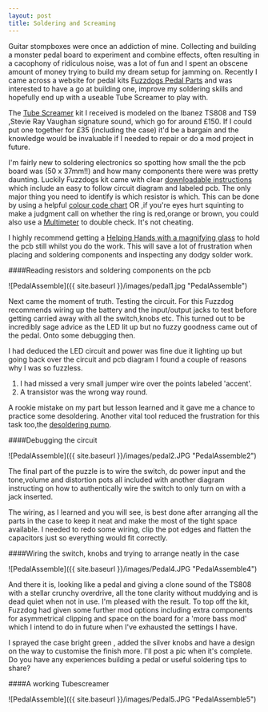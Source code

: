 ```yaml
---
layout: post
title: Soldering and Screaming
---
```


Guitar stompboxes were once an addiction of mine. Collecting and building a monster pedal board to experiment and combine effects, often resulting in a cacophony of ridiculous noise, was a lot of fun and I spent an obscene amount of money trying to build my dream setup for jamming on. Recently I came across a website for pedal kits [Fuzzdogs Pedal Parts](http://shop.pedalparts.co.uk/) and was interested to have a go at building one, improve my soldering skills and hopefully end up with a useable Tube Screamer to play with.  

The [Tube Screamer](http://shop.pedalparts.co.uk/Tube_Screamer_TS808__TS9/p847124_7462506.aspx) kit I received is modeled on  the Ibanez TS808 and TS9 ,Stevie Ray Vaughan signature sound, which go for around £150. If I could put one together for £35 (including the case) it'd be a bargain and the knowledge would be invaluable if I needed to repair or do a mod project in future.  

I'm fairly new to soldering electronics so spotting how small the the pcb board was (50 x 37mm!!) and how many components there were was pretty daunting. Luckily Fuzzdogs kit came with clear [downloadable instructions](http://pedalparts.co.uk/docs/TubeScreamer2.pdf) which include an easy to follow circuit diagram and labeled pcb. The only major thing you need to identify is which resistor is which. This can be done by using a helpful [colour code chart](http://www.digikey.co.uk/en/resources/conversion-calculators/conversion-calculator-resistor-color-code-4-band) OR ,if you're eyes hurt squinting to make a judgment call on whether the ring is red,orange or brown, you could also use a [Multimeter](http://en.wikipedia.org/wiki/Multimeter) to double check. It's not cheating.

I highly recommend getting a [Helping Hands with a magnifying glass](http://www.amazon.co.uk/dp/B00NY8YBAA?psc=1) to hold the pcb still whilst you do the work. This will save a lot of frustration when
placing and soldering components and inspecting any dodgy solder work.

####Reading resistors and soldering components on the pcb

![PedalAssemble]({{ site.baseurl }}/images/pedal1.jpg "PedalAssemble")

Next came the moment of truth. Testing the circuit. For this Fuzzdog recommends wiring up the battery and the input/output jacks to test before getting carried away with all the switch,knobs etc. This turned out to be incredibly sage advice as the LED lit up but no fuzzy goodness came out of the pedal. Onto some debugging then.

I had deduced the LED circuit and power was fine due it lighting up but going back over the circuit and pcb diagram I found a couple of reasons why I was so fuzzless.

1. I had missed a very small jumper wire over the points labeled 'accent'. 
2. A transistor was the wrong way round. 

A rookie mistake on my part but lesson learned and it gave me a chance to practice some desoldering. Another vital tool reduced the frustration for this task too,the [desoldering pump](http://en.wikipedia.org/wiki/Desoldering#Desoldering_pump). 

####Debugging the circuit

![PedalAssemble]({{ site.baseurl }}/images/pedal2.JPG "PedalAssemble2")

The final part of the puzzle is to wire the switch, dc power input and the tone,volume and distortion pots all included with another diagram instructing on how to authentically wire the switch to only turn on with a jack inserted.

The wiring, as I learned and you will see, is best done after arranging all the parts in the case to keep it neat and make the most of the tight space available. I needed to redo some wiring, clip the pot edges and flatten the capacitors just so everything would fit correctly.

####Wiring the switch, knobs and trying to arrange neatly in the case

![PedalAssemble]({{ site.baseurl }}/images/Pedal4.JPG "PedalAssemble4")

And there it is, looking like a pedal and giving a clone sound of the TS808 with a stellar crunchy overdrive, all the tone clarity without muddying and is dead quiet when not in use. I'm pleased with the result. To top off the kit, Fuzzdog had given some further mod options including extra components for asymmetrical clipping and space on the board for a 'more bass mod' which I intend to do in future when I've exhausted the settings I have. 

I sprayed the case bright green , added the silver knobs and have a design on the way to customise the finish more. I'll post a pic when it's complete. Do you have any experiences building a pedal or useful soldering tips to share?

####A working Tubescreamer

![PedalAssemble]({{ site.baseurl }}/images/Pedal5.JPG "PedalAssemble5")

 
